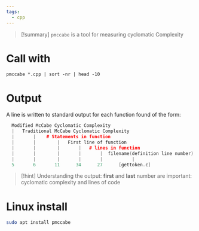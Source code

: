 ```yaml
---
tags:
  - cpp
---
```


> [!summary] `pmccabe` is a tool for measuring cyclomatic Complexity

# Call with

```
pmccabe *.cpp | sort -nr | head -10
```

# Output

 A line is written to standard output for each function found of the form:

```cpp
  Modified McCabe Cyclomatic Complexity
  |   Traditional McCabe Cyclomatic Complexity
  |       |    # Statements in function
  |       |        |   First line of function
  |       |        |       |   # lines in function
  |       |        |       |       |  filename(definition line number):function
  |       |        |       |       |           |
  5       6       11      34      27      [gettoken.c]
```

> [!hint] Understanding the output:
> **first** and **last** number are important: cyclomatic complexity and lines of code

# Linux install

```bash
sudo apt install pmccabe
```

